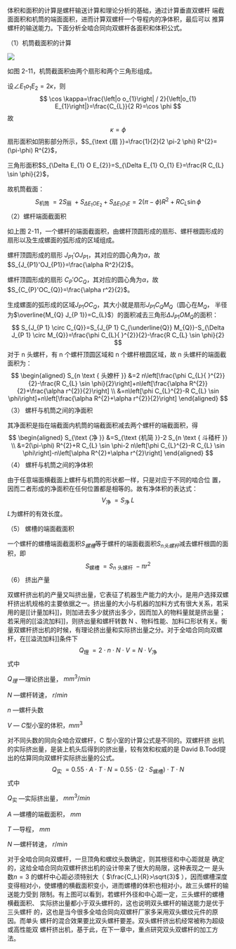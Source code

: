 体积和面积的计算是螺杆输送计算和理论分析的基础，通过计算垂直双螺杆 端截面面积和机筒的端面面积，进而计算双螺杆一个导程内的净体积，最后可以 推算螺杆的输送能力。下面分析全啮合同向双螺杆各面积和体积公式。

（1）机筒截面积的计算

![](https://i0.hdslb.com/bfs/album/7f814cd5212d09a568462ff813654d51cc0576e9.png)

如图 2-11，机筒截面积由两个扇形和两个三角形组成。

设$\angle E_{1} o_{1} E_{2}=2 \kappa$，则
$$
\cos \kappa=\frac{\left|o o_{1}\right| / 2}{\left|o_{1} E_{1}\right|}=\frac{C_{L}}{2 R}=\cos \phi
$$
故
$$
\kappa=\phi
$$
扇形面积如阴影部分所示，$S_{\text {扇 }}=\frac{1}{2}(2 \pi-2 \phi) R^{2}=(\pi-\phi) R^{2}$，

三角形面积$S_{\Delta E_{1} O E_{2}}=S_{\Delta E_{1} O_{1} E}=\frac{R C_{L} \sin \phi}{2}$，

故机筒截面：
$$
S_{\text {机筒 }}=2 S_{\text {扇 }}+S_{\Delta E_{1} O E_{2}}+S_{\Delta E_{1} O_{1} E}=2(\pi-\phi) R^{2}+R C_{L} \sin \phi
$$
（2）螺杆端面截面积

如上图 2-11，一个螺杆的端面截面积，由螺杆顶圆形成的扇形、螺杆根圆形成的扇形以及生成螺面的弧形成的区域组成。

螺杆顶圆形成的扇形 $J_{P1}'OJ_{P1}$，其对应的圆心角为$\alpha$，故$S_{J_{P1}'OJ_{P1}}=\frac{\alpha R^2}{2}$。

螺杆顶圆形成的扇形 $C_{P}'OC_{Q}$，其对应的圆心角为$\alpha$，故$S_{C_{P}'OC_{Q}}=\frac{\alpha r^2}{2}$。

生成螺面的弧形成的区域$J_{P1}OC_{Q}$，其大小就是扇形$J_{P1}C_{Q}M_{Q}$（圆心在$M_{Q}$， 半径为$\overline{M_{Q} J_{P 1}}=C_{L}$）的面积减去三角形$\Delta J_{P 1} O M_{Q}$的面积：
$$
S_{J_{P 1} \circ C_{Q}}=S_{J_{P 1} C_{\underline{Q}} M_{Q}}-S_{\Delta J_{P 1} \circ M_{Q}}=\frac{\phi C_{L}{ }^{2}}{2}-\frac{R C_{L} \sin \phi}{2}
$$
对于 n 头螺杆，有 n 个螺杆顶圆区域和 n 个螺杆根圆区域，故 n 头螺杆的端面截面积为：
$$
\begin{aligned} S_{n \text { 头嫽杆 }} &=2 n\left[\frac{\phi C_{L}{ }^{2}}{2}-\frac{R C_{L} \sin \phi}{2}\right]+n\left[\frac{\alpha R^{2}}{2}+\frac{\alpha r^{2}}{2}\right] \\ &=n\left[\phi C_{L}^{2}-R C_{L} \sin \phi\right]+n\left[\frac{\alpha R^{2}+\alpha r^{2}}{2}\right] \end{aligned}
$$
（3） 螺杆与机筒之间的净面积

其净面积是指在端截面内机筒的端截面积减去两个螺杆的端截面积，得
$$
\begin{aligned} S_{\text {净 }} &=S_{\text {机简 }}-2 S_{n \text { 斗䅨杆 }} \\ &=2(\pi-\phi) R^{2}+R C_{L} \sin \phi-2 n\left[\phi C_{L}^{2}-R C_{L} \sin \phi\right]-n\left[\alpha R^{2}+\alpha r^{2}\right] \end{aligned}
$$
（4） 螺杆与机筒之间的净体积 

由于任意端面横截面上螺杆与机筒的形状都一样，只是对应于不同的啮合位 置，因而二者形成的净面积在任何位置都是相等的。故有净体积的表达式：
$$
V_{\text {净 }}=S_{\text {净 }} L
$$
$L$为螺杆的有效长度。

（5） 螺槽的端面截面积 

一个螺杆的螺槽端面截面积$S_{螺槽}$等于螺杆的端面截面积$S_{n头螺杆}$减去螺杆根圆的面积，即
$$
S_{\text {螺槽 }}=S_{n \text { 头嫘杆 }}-\pi r^{2}
$$
（6） 挤出产量 

双螺杆挤出机的产量又叫挤出量，它表征了机器生产能力的大小，是用户选择双螺杆挤出机规格的主要依据之一。挤出量的大小与机器的加料方式有很大关系，若采用的是[[计量加料]]，则加进去多少就挤出多少，因而加入的物料量就是挤出量；若采用的[[溢流加料]]，则挤出量和螺杆转数 N 、物料性能、加料口形状有关。衡量双螺杆挤出机的时候，有理论挤出量和实际挤出量之分。对于全啮合同向双螺杆，在[[溢流加料]]条件下
$$
Q_{\text {理 }}=2 \cdot n \cdot N \cdot V=N \cdot V_{\text {净 }}
$$
式中 

$Q_理$ —理论挤出量， $mm^3/min$

$N$ —螺杆转速， $r/min$

$n$ —螺杆头数 

$V$ — $C$型小室的体积，$mm^3$

对不同头数的同向全啮合双螺杆，C 型小室的计算公式是不同的。双螺杆挤 出机的实际挤出量，是装上机头后得到的挤出量，较有效和权威的是 David B.Todd提出的估算同向双螺杆实际挤出量的公式。
$$
Q_{\text {实 }}=0.55 \cdot A \cdot T \cdot N=0.55 \cdot\left(2 \cdot S_{\text {螺槽}}\right) \cdot T \cdot N
$$
式中 

$Q_{\text {实 }}$—实际挤出量， $mm^3/min$

$A$ —螺槽的端截面积， $mm$ 

$T$ —导程， $mm$ 

$N$ —螺杆转速，  $r/min$

对于全啮合同向双螺杆，一旦顶角和螺纹头数确定，则其根径和中心距就是 确定的，这给全啮合同向双螺杆挤出机的设计带来了很大的局限，这种表现之一 是头数$n=3$ 的螺杆中心距必须特别大（ $\frac{C_L}{R}>\sqrt{3}$ ），因而螺槽深度变得相对小，使螺槽的横截面积变小，进而螺槽的体积也相对小，故三头螺杆的输送能力受到 限制。有上图可以看到，若螺杆外径和中心距一定，三头螺杆的螺槽横截面积、 实际挤出量都小于双头螺杆的，这也说明双头螺杆的输送能力是优于三头螺杆 的，这也是当今很多全啮合同向双螺杆厂家多采用双头螺纹元件的原因。而单头 螺杆的混合效果要比双头螺杆要差。双头螺杆挤出机经常被称为超级或高性能双 螺杆挤出机，基于此，在下一章中，重点研究双头双螺杆的加工方法。
